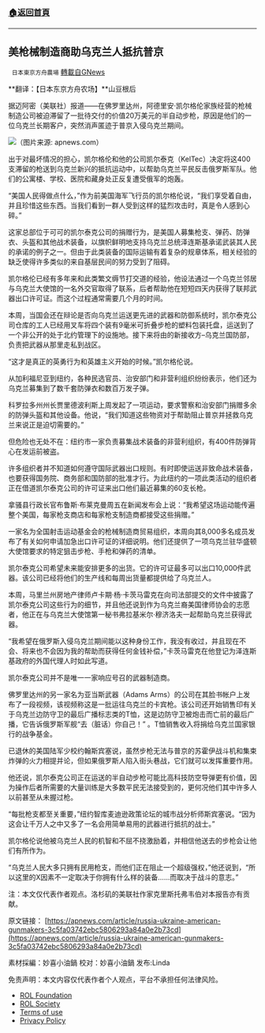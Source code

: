 ###  [:house:返回首頁](https://github.com/ourhimalayas/txt)
---


## 美枪械制造商助乌克兰人抵抗普京
` 日本東京方舟農場` [轉載自GNews](https://gnews.org/zh-hans/2231248/)

**翻译：【日本东京方舟农场】**山豆根后

据迈阿密（美联社）报道——在佛罗里达州，阿德里安·凯尔格伦家族经营的枪械制造公司被迫滞留了一批待交付的价值20万美元的半自动步枪，原因是他们的一位乌克兰长期客户，突然消声匿迹于普京入侵乌克兰期间。

![](https://assets.gnews.org/wp-content/uploads/2022/03/0-43.jpg)（图片来源: apnews.com）

出于对最坏情况的担心，凯尔格伦和他的公司凯尔泰克（KelTec）决定将这400支滞留的枪送到乌克兰新兴的抵抗运动中，以帮助乌克兰平民反击俄罗斯军队。他们的公寓楼、学校、医院和藏身处正反复遭受俄军的炮轰。

“美国人民得做点什么，”作为前美国海军飞行员的凯尔格伦说，“我们享受着自由，并且珍惜这些东西。当我们看到一群人受到这样的猛烈攻击时，真是令人感到心碎。”

这家总部位于可可的凯尔泰克公司的捐赠行为，是美国人募集枪支、弹药、防弹衣、头盔和其他战术装备，以旗帜鲜明地支持乌克兰总统泽连斯基承诺武装其人民的承诺的例子之一。但由于此类装备的国际运输有着复杂的规章体系，相关经验的缺乏使得许多类似的来自基层民间的努力受到了阻碍。

凯尔格伦已经有多年来和此类繁文缛节打交道的经验，他设法通过一个乌克兰邻居与乌克兰大使馆的一名外交官取得了联系，后者帮助他在短短四天内获得了联邦武器出口许可证。而这个过程通常需要几个月的时间。

本周，当国会还在辩论是否向乌克兰运送更先进的武器和防御系统时，凯尔泰克公司仓库的工人已经用叉车将四个装有9毫米可折叠步枪的塑料包装托盘，运送到了一个非公开的处于北约管理下的设施地。接下来将由的新接收方–乌克兰国防部，负责把武器从那里走私到战区。

“这才是真正的英勇行为和英雄主义开始的时候。”凯尔格伦说。

从加利福尼亚到纽约，各种民选官员、治安部门和非营利组织纷纷表示，他们还为乌克兰募集到了数千套防弹衣和数百万发子弹。

科罗拉多州州长贾里德波利斯上周发起了一项运动，要求警察和治安部门捐赠多余的防弹头盔和其他设备。他说，“我们知道这些物资对于帮助阻止普京并拯救乌克兰来说正是迫切需要的。”

但危险也无处不在：纽约市一家负责募集战术装备的非营利组织，有400件防弹背心在发运前被盗。

许多组织者并不知道如何遵守国际武器出口规则。有时即使运送非致命战术装备，也要获得国务院、商务部和国防部的批准才行。为此纽约的一项此类活动的组织者正在借道凯尔泰克公司的许可证来出口他们最近募集的60支长枪。

拿骚县行政长官布鲁斯·布莱克曼周五在新闻发布会上说：“我希望这场运动能传遍整个美国，每家枪支商店和每家枪支制造商都接受这些捐赠。”

一家名为全国射击运动基金会的枪械制造商贸易组织，本周向其8,000多名成员发布了有关如何申请加急出口许可证的详细说明。他们还提供了一项乌克兰驻华盛顿大使馆要求的特定狙击步枪、手枪和弹药的清单。

凯尔泰克公司希望未来能安排更多的出货。它的许可证最多可以出口10,000件武器。该公司已经将他们的生产线和每周出货量都提供给了乌克兰人。

本周，马里兰州房地产律师卢卡期·杨·卡茨马雷克在向司法部提交的文件中披露了凯尔泰克公司这些行为的细节，并且他还说到作为乌克兰裔美国律师协会的志愿者，他正在与乌克兰大使馆第一秘书弗拉基米尔·穆济洛夫一起帮助乌克兰获得武器。

“我希望在俄罗斯入侵乌克兰期间能以这种身份工作，我没有收过，并且现在不会、将来也不会因为我的帮助而获得任何金钱补偿，”卡茨马雷克在他登记为泽连斯基政府的外国代理人时如此写道。

凯尔泰克公司并不是唯一一家响应号召的武器制造商。

佛罗里达州的另一家名为亚当斯武器（Adams Arms）的公司在其脸书帐户上发布了一段视频，该视频称这是一批运往乌克兰的卡宾枪。该公司还开始销售印有关于乌克兰边防守卫的最后广播标志类的T恤，这是边防守卫被炮击而亡前的最后广播，它告诉俄罗斯军舰“去（脏话）你自己！” 。T恤销售收入将捐给乌克兰国家银行的战争基金。

已退休的美国陆军少校约翰斯宾塞说，虽然步枪无法与普京的苏霍伊战斗机和集束炸弹的火力相提并论，但如果俄罗斯人陷入街头巷战，它们就可以发挥重要作用。

他还说，凯尔泰克公司正在运送的半自动步枪可能比高科技防空导弹更有价值，因为操作后者所需要的大量训练是大多数平民无法接受到的，更何况他们其中许多人以前甚至从未握过枪。

“每批枪支都至关重要，”纽约智库麦迪逊政策论坛的城市战分析师斯宾塞说。“因为这会让千万人之中又多了一名会用简单易用的武器进行抵抗的战士。”

凯尔格伦说他被乌克兰人民的机智和不屈不挠激励着，并相信他送去的步枪会让他们有所作为。

“乌克兰人民大多只拥有民用枪支，而他们正在阻止一个超级强权，”他还说到，“所以这里的X因素不一定取决于你拥有什么样的装备……而取决于战斗的意志。”

注：本文仅代表作者观点。洛杉矶的美联社作家克里斯托弗韦伯对本报告亦有贡献。

原文链接：
[https://apnews.com/article/russia-ukraine-american-gunmakers-3c5fa03742ebc5806293a84a0e2b73cd](https://apnews.com/article/russia-ukraine-american-gunmakers-3c5fa03742ebc5806293a84a0e2b73cd)

素材採編：妙喜小油鍋
校对：妙喜小油鍋
发布:Linda

 

免责声明：本文内容仅代表作者个人观点，平台不承担任何法律风险。

- [ROL Foundation](https://rolfoundation.org/)
- [ROL Society](https://rolsociety.org/)
- [Terms of use](https://gnews.org/terms-of-use-3/)
- [Privacy Policy](https://gnews.org/privacy-policy/)
